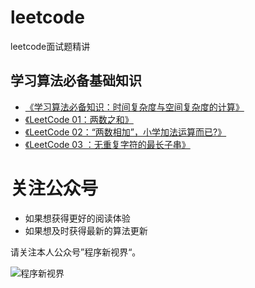 # leetcode
leetcode面试题精讲

## 学习算法必备基础知识
- [《学习算法必备知识：时间复杂度与空间复杂度的计算》](./doc/学习算法必备知识：时间复杂度与空间复杂度的计算.md)
- [《LeetCode 01：两数之和》](./doc/LeetCode%2001：两数之和.md)
- [《LeetCode 02：“两数相加”，小学加法运算而已?》](./doc/LeetCode%2002：“两数相加”，小学加法运算而已？.md)
- [《LeetCode 03 ：无重复字符的最长子串》](./doc/LeetCode%2003%20：无重复字符的最长子串.md)

# 关注公众号

- 如果想获得更好的阅读体验
- 如果想及时获得最新的算法更新

请关注本人公众号”程序新视界“。

![程序新视界](https://www.choupangxia.com/wp-content/uploads/2019/07/weixin.jpg)
